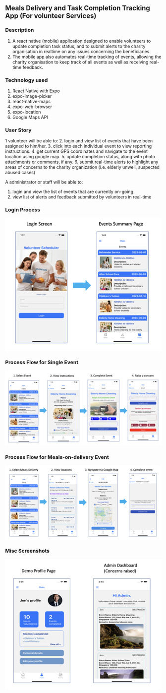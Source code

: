 ## Meals Delivery and Task Completion Tracking App (For volunteer Services)
### Description
1. A react native (mobile) application designed to enable volunteers to update completion task status, and to submit alerts to the charity organisation in realtime on any issues concerning the beneficiaries.
2. The mobile app also automates real-time tracking of events, allowing the charity organisation to keep track of all events as well as receiving real-time feedback.

### Technology used
1. React Native with Expo
2. expo-image-picker
3. react-native-maps
4. expo-web-browser
5. expo-location
6. Google Maps API

### User Story 
1 volunteer will be able to:
2. login and view list of events that have been assigned to him/her.
3. click into each individual event to view reporting instructions.
4. get current GPS coordinates and navigate to the event location using google map.
5. update completion status, along with photo attachments or comments, if any.
6. submit real-time alerts to highlight any areas of concerns to the charity organization (i.e. elderly unwell, suspected abused cases)

A administrator or staff will be able to: 
1. login and view the list of events that are currently on-going
2. view list of alerts and feedback submitted by volunteers in real-time


### Login Process
![My Image](Process-Flow-Login.png)

### Process Flow for Single Event
![My Image](Process-Flow-Single-Event.png)

### Process Flow for Meals-on-delivery Event
![My Image](Process-Flow-Meals-Delivery.png)

### Misc Screenshots
![My Image](Misc-Screens.png)
